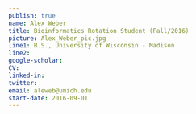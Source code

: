 ```yaml
---
publish: true
name: Alex Weber
title: Bioinformatics Rotation Student (Fall/2016)
picture: Alex_Weber_pic.jpg
line1: B.S., University of Wisconsin - Madison
line2: 
google-scholar: 
CV:
linked-in: 
twitter:
email: aleweb@umich.edu
start-date: 2016-09-01
---
```

